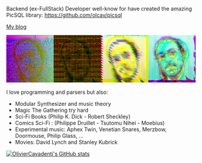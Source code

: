 
Backend (ex-FullStack) Developer well-know for have created the amazing PicSQL library: https://github.com/olcav/picsql

[My blog](oliviercavadenti.github.io)

![](pic.png)

I love programming and parsers but also:

- Modular Synthesizer and music theory
- Magic The Gathering try hard
- Sci-Fi Books (Philip K. Dick - Robert Sheckley)
- Comics Sci-Fi : (Philippe Druillet - Tsutomu Nihei - Moebius)
- Experimental music: Aphex Twin, Venetian Snares, Merzbow, Doormouse, Philip Glass, ...
- Movies: David Lynch and Stanley Kubrick

[![OlivierCavadenti's GitHub stats](https://github-readme-stats.vercel.app/api?username=OlivierCavadenti)](https://github.com/OlivierCavadenti/github-readme-stats)
